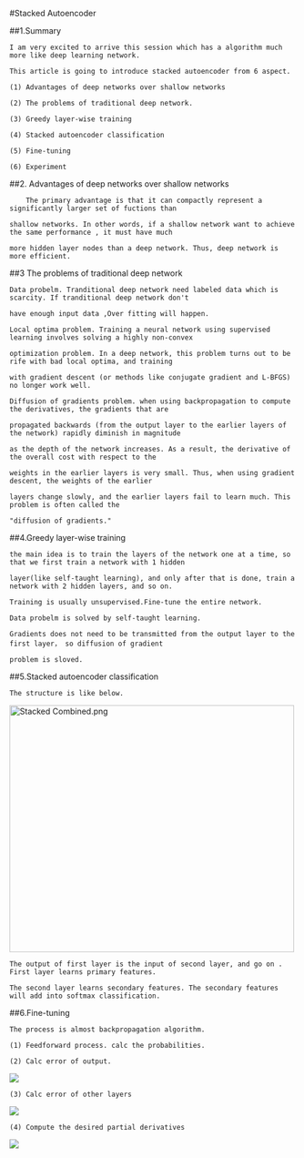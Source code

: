 #Stacked Autoencoder

##1.Summary

    I am very excited to arrive this session which has a algorithm much more like deep learning network.
    
    This article is going to introduce stacked autoencoder from 6 aspect.
    
    (1) Advantages of deep networks over shallow networks 
    
    (2) The problems of traditional deep network.
    
    (3) Greedy layer-wise training
    
    (4) Stacked autoencoder classification
    
    (5) Fine-tuning 
    
    (6) Experiment
    
##2. Advantages of deep networks over shallow networks 
    
        The primary advantage is that it can compactly represent a significantly larger set of fuctions than 
    
    shallow networks. In other words, if a shallow network want to achieve the same performance , it must have much 
    
    more hidden layer nodes than a deep network. Thus, deep network is more efficient.
    
##3 The problems of traditional deep network

    Data probelm. Tranditional deep network need labeled data which is scarcity. If tranditional deep network don't 
    
    have enough input data ,Over fitting will happen.
    
    Local optima problem. Training a neural network using supervised learning involves solving a highly non-convex 
    
    optimization problem. In a deep network, this problem turns out to be rife with bad local optima, and training 
    
    with gradient descent (or methods like conjugate gradient and L-BFGS) no longer work well.
    
    Diffusion of gradients problem. when using backpropagation to compute the derivatives, the gradients that are 
    
    propagated backwards (from the output layer to the earlier layers of the network) rapidly diminish in magnitude 
    
    as the depth of the network increases. As a result, the derivative of the overall cost with respect to the 
    
    weights in the earlier layers is very small. Thus, when using gradient descent, the weights of the earlier 
    
    layers change slowly, and the earlier layers fail to learn much. This problem is often called the 
    
    "diffusion of gradients."
    
##4.Greedy layer-wise training

    the main idea is to train the layers of the network one at a time, so that we first train a network with 1 hidden 
    
    layer(like self-taught learning), and only after that is done, train a network with 2 hidden layers, and so on. 
    
    Training is usually unsupervised.Fine-tune the entire network.
    
    Data probelm is solved by self-taught learning.
    
    Gradients does not need to be transmitted from the output layer to the first layer， so diffusion of gradient 
    
    problem is sloved.
    
##5.Stacked autoencoder classification    
    
    The structure is like below.
    
<img alt="Stacked Combined.png" src="http://ufldl.stanford.edu/wiki/images/5/5c/Stacked_Combined.png" width="500" height="434" /></a>

    The output of first layer is the input of second layer, and go on . First layer learns primary features.
    
    The second layer learns secondary features. The secondary features will add into softmax classification.
    
##6.Fine-tuning

    The process is almost backpropagation algorithm.
    
    (1) Feedforward process. calc the probabilities.
    
    (2) Calc error of output.
    
<img src="http://chart.googleapis.com/chart?cht=tx&chl=%5Cdelta%5E%7B(n_%7Bl%7D)%7D%3D-(%5Cnabla%20_%7B%5Calpha%5E%7Bn_%7Bl%7D%7D%7DJ)f'(z%5E%7B(n_%7Bl%7D)%7D)%5C%5C%0A%5Cnabla%20_%7B%5Calpha%5E%7Bn_%7Bl%7D%7D%7DJ%20%3D%20%5Ctheta%20%5E%7BT%7D(I-P)" style="border:none;" />
    
    (3) Calc error of other layers
    
<img src="http://chart.googleapis.com/chart?cht=tx&chl=%5Cdelta%5E%7B(l)%7D%3D((W%5E%7B(l)%7D)%5E%7BT%7D%5Cdelta%20%5E%7B(l%2B1)%7D)f'(z%5E%7B(l)%7D)" style="border:none;" />

    (4) Compute the desired partial derivatives
    
<img src="http://chart.googleapis.com/chart?cht=tx&chl=%5Cnabla%20W%5E%7B(l)%7D%20%3D%20%5Cdelta%20%5E%7B(l%2B1)%7D(%5Calpha%5E%7B(l)%7D)%5E%7BT%7D%5C%5C%0A%5Cnabla%20b%5E%7B(l)%7D%20%3D%20%5Cdelta%20%5E%7B(l%2B1)%7D" style="border:none;" />

